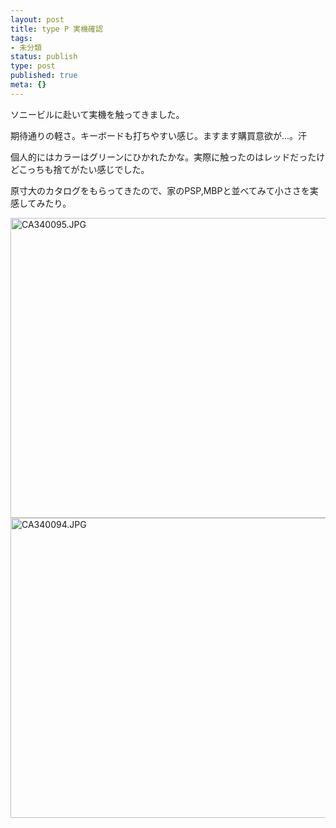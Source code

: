 ```yaml
---
layout: post
title: type P 実機確認
tags:
- 未分類
status: publish
type: post
published: true
meta: {}
---
```

ソニービルに赴いて実機を触ってきました。

期待通りの軽さ。キーボードも打ちやすい感じ。ますます購買意欲が...。汗

個人的にはカラーはグリーンにひかれたかな。実際に触ったのはレッドだったけどこっちも捨てがたい感じでした。

原寸大のカタログをもらってきたので、家のPSP,MBPと並べてみて小ささを実感してみたり。

<span class="mt-enclosure mt-enclosure-image" style="display: inline;"><img alt="CA340095.JPG" src="http://wo.skr.jp/images/uploads/CA340095.JPG" width="640" height="480" class="mt-image-none" style="" /></span>
<span class="mt-enclosure mt-enclosure-image" style="display: inline;"><img alt="CA340094.JPG" src="http://wo.skr.jp/images/uploads/CA340094.JPG" width="640" height="480" class="mt-image-none" style="" /></span>
